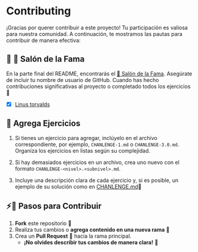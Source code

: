 # Contributing

¡Gracias por querer contribuir a este proyecto! Tu participación es valiosa para nuestra comunidad. A continuación, te mostramos las pautas para contribuir de manera efectiva:

## 🌟 🏅 Salón de la Fama
En la parte final del README, encontrarás el [🏅 Salón de la Fama](https://github.com/JoseMRT2004/Python-24/README.md). Asegúrate de incluir tu nombre de usuario de GitHub. Cuando has hecho contribuciones significativas al proyecto o completado todos los ejercicios 🎉
- [x] [Linus torvalds](https://github.com/torvalds)

## 📂 Agrega Ejercicios
1. Si tienes un ejercicio para agregar, inclúyelo en el archivo correspondiente, por ejemplo, `CHANLENGE-1.md` o `CHANLENGE-3.0.md`. Organiza los ejercicios en listas según su complejidad.

2. Si hay demasiados ejercicios en un archivo, crea uno nuevo con el formato `CHANLENGE-<nivel>.<subnivel>.md`.

3. Incluye una descripción clara de cada ejercicio y, si es posible, un ejemplo de su solución como en [CHANLENGE.md](CHANLENGE.md)📝

## ⚡🚀 Pasos para Contribuir
1. **Fork** este repositorio 🍴
2. Realiza tus cambios o **agrega contenido en una nueva rama** 🌱
3. Crea un **Pull Request** 🔄 hacia la rama principal.
   - **¡No olvides describir tus cambios de manera clara!** 📝
